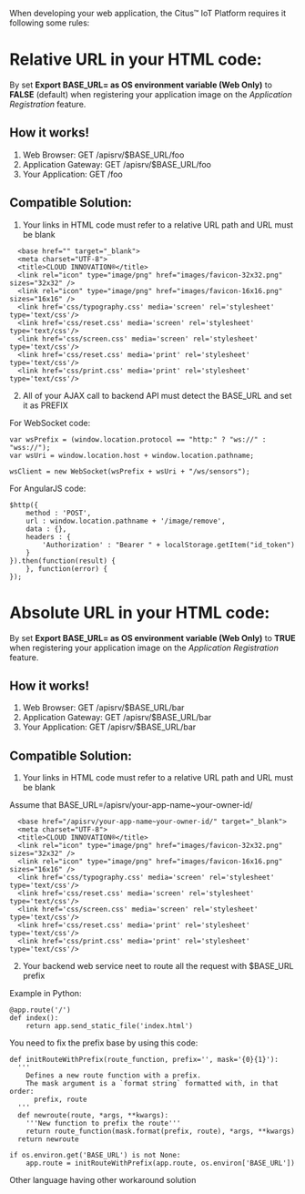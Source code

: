 When developing your web application, the Citus™ IoT Platform requires it following some rules:

Relative URL in your HTML code:
===============================
By set **Export BASE_URL= as OS environment variable (Web Only)** to **FALSE** (default) when registering your application image on the *Application Registration* feature.

How it works!
------------

1. Web Browser: GET /apisrv/$BASE_URL/foo 
2. Application Gateway: GET /apisrv/$BASE_URL/foo 
3. Your Application: GET /foo 

Compatible Solution:
-------------------

1. Your links in HTML code must refer to a relative URL path and <base> URL must be blank

```
  <base href="" target="_blank">
  <meta charset="UTF-8">
  <title>CLOUD INNOVATION®</title>
  <link rel="icon" type="image/png" href="images/favicon-32x32.png" sizes="32x32" />
  <link rel="icon" type="image/png" href="images/favicon-16x16.png" sizes="16x16" />
  <link href='css/typography.css' media='screen' rel='stylesheet' type='text/css'/>
  <link href='css/reset.css' media='screen' rel='stylesheet' type='text/css'/>
  <link href='css/screen.css' media='screen' rel='stylesheet' type='text/css'/>
  <link href='css/reset.css' media='print' rel='stylesheet' type='text/css'/>
  <link href='css/print.css' media='print' rel='stylesheet' type='text/css'/>
```
2. All of your AJAX call to backend API must detect the BASE_URL and set it as PREFIX


For WebSocket code:

```
var wsPrefix = (window.location.protocol == "http:" ? "ws://" : "wss://");
var wsUri = window.location.host + window.location.pathname;

wsClient = new WebSocket(wsPrefix + wsUri + "/ws/sensors");
```

For AngularJS code:
```
$http({
	method : 'POST',
	url : window.location.pathname + '/image/remove',
	data : {},
	headers : {
		'Authorization' : "Bearer " + localStorage.getItem("id_token")
	}
}).then(function(result) {
	}, function(error) {
});
```

Absolute URL in your HTML code:
===============================
By set **Export BASE_URL= as OS environment variable (Web Only)** to **TRUE** when registering your application image on the *Application Registration* feature.


How it works!
------------

1. Web Browser: GET /apisrv/$BASE_URL/bar 
2. Application Gateway: GET /apisrv/$BASE_URL/bar 
3. Your Application: GET /apisrv/$BASE_URL/bar 

Compatible Solution:
-------------------

1. Your links in HTML code must refer to a relative URL path and <base> URL must be blank

Assume that BASE_URL=/apisrv/your-app-name~your-owner-id/

```
  <base href="/apisrv/your-app-name~your-owner-id/" target="_blank">
  <meta charset="UTF-8">
  <title>CLOUD INNOVATION®</title>
  <link rel="icon" type="image/png" href="images/favicon-32x32.png" sizes="32x32" />
  <link rel="icon" type="image/png" href="images/favicon-16x16.png" sizes="16x16" />
  <link href='css/typography.css' media='screen' rel='stylesheet' type='text/css'/>
  <link href='css/reset.css' media='screen' rel='stylesheet' type='text/css'/>
  <link href='css/screen.css' media='screen' rel='stylesheet' type='text/css'/>
  <link href='css/reset.css' media='print' rel='stylesheet' type='text/css'/>
  <link href='css/print.css' media='print' rel='stylesheet' type='text/css'/>
```
2. Your backend web service neet to route all the request with $BASE_URL prefix

Example in Python:

```
@app.route('/')
def index():
    return app.send_static_file('index.html')
```

You need to fix the prefix base by using this code:

```
def initRouteWithPrefix(route_function, prefix='', mask='{0}{1}'):
  '''
    Defines a new route function with a prefix.
    The mask argument is a `format string` formatted with, in that order:
      prefix, route
  '''
  def newroute(route, *args, **kwargs):
    '''New function to prefix the route'''
    return route_function(mask.format(prefix, route), *args, **kwargs)
  return newroute
  
if os.environ.get('BASE_URL') is not None:
    app.route = initRouteWithPrefix(app.route, os.environ['BASE_URL'])
```

Other language having other workaround solution
